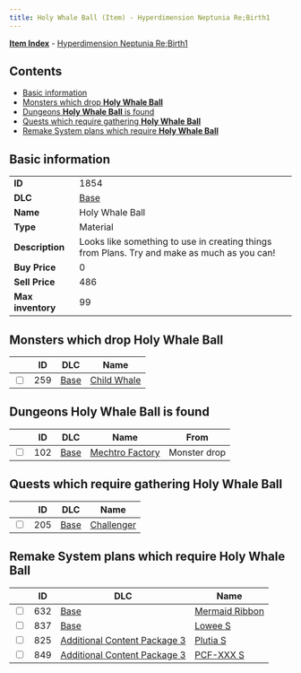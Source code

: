 ```yaml
---
title: Holy Whale Ball (Item) - Hyperdimension Neptunia Re;Birth1
---
```


[**Item Index**](/neptunia/rb1/item/index.html) - [Hyperdimension Neptunia Re;Birth1](/neptunia/rb1)

## Contents

- [Basic information](#basic-information)
- [Monsters which drop **Holy Whale Ball**](#monsters-which-drop-holy-whale-ball)
- [Dungeons **Holy Whale Ball** is found](#dungeons-holy-whale-ball-is-found)
- [Quests which require gathering **Holy Whale Ball**](#quests-which-require-gathering-holy-whale-ball)
- [Remake System plans which require **Holy Whale Ball**](#remake-system-plans-which-require-holy-whale-ball)

## Basic information

|   |   |
| -- | -- |
| **ID** | 1854 |
| **DLC** | [Base](/neptunia/rb1/dlc/1-base.html) |
| **Name** | Holy Whale Ball |
| **Type** | Material |
| **Description** | Looks like something to use in creating things from Plans. Try and make as much as you can! |
| **Buy Price** | 0 |
| **Sell Price** | 486 |
| **Max inventory** | 99 |


## Monsters which drop **Holy Whale Ball**

|    | ID | DLC | Name |
| -- | -- | --- | ---- |
| <input type="checkbox" id="rb1-monster-1-259" class="trackbox" /> | 259 | [Base](/neptunia/rb1/dlc/1-base.html) | [Child Whale](/neptunia/rb1/monster/1-259-child-whale.html) |


## Dungeons **Holy Whale Ball** is found

|    | ID | DLC | Name | From |
| -- | -- | --- | ---- | ---- |
| <input type="checkbox" id="rb1-dungeon-1-102" class="trackbox" /> | 102 | [Base](/neptunia/rb1/dlc/1-base.html) | [Mechtro Factory](/neptunia/rb1/dungeon/1-102-mechtro-factory.html) | Monster drop |


## Quests which require gathering **Holy Whale Ball**

|    | ID | DLC | Name |
| -- | -- | --- | ---- |
| <input type="checkbox" id="rb1-quest-1-205" class="trackbox" /> | 205 | [Base](/neptunia/rb1/dlc/1-base.html) | [Challenger](/neptunia/rb1/quest/1-205-challenger.html) |


## Remake System plans which require **Holy Whale Ball**

|    | ID | DLC | Name |
| -- | -- | --- | ---- |
| <input type="checkbox" id="rb1-quest-1-632" class="trackbox" /> | 632 | [Base](/neptunia/rb1/dlc/1-base.html) | [Mermaid Ribbon](/neptunia/rb1/quest/1-632-mermaid-ribbon.html) |
| <input type="checkbox" id="rb1-quest-1-837" class="trackbox" /> | 837 | [Base](/neptunia/rb1/dlc/1-base.html) | [Lowee S](/neptunia/rb1/quest/1-837-lowee-s.html) |
| <input type="checkbox" id="rb1-quest-12-825" class="trackbox" /> | 825 | [Additional Content Package 3](/neptunia/rb1/dlc/12-pack3.html) | [Plutia S](/neptunia/rb1/quest/12-825-plutia-s.html) |
| <input type="checkbox" id="rb1-quest-12-849" class="trackbox" /> | 849 | [Additional Content Package 3](/neptunia/rb1/dlc/12-pack3.html) | [PCF-XXX S](/neptunia/rb1/quest/12-849-pcf-xxx-s.html) |
